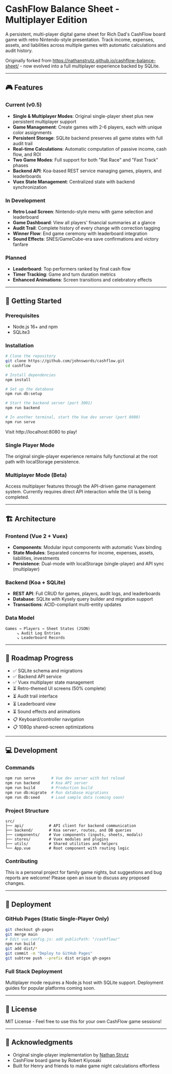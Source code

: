 # CashFlow Balance Sheet - Multiplayer Edition

A persistent, multi-player digital game sheet for Rich Dad's CashFlow board game with retro Nintendo-style presentation. Track income, expenses, assets, and liabilities across multiple games with automatic calculations and audit history.

Originally forked from https://nathanstrutz.github.io/cashflow-balance-sheet/ - now evolved into a full multiplayer experience backed by SQLite.

---

## 🎮 Features

### Current (v0.5)
- **Single & Multiplayer Modes**: Original single-player sheet plus new persistent multiplayer support
- **Game Management**: Create games with 2-6 players, each with unique color assignments
- **Persistent Storage**: SQLite backend preserves all game states with full audit trail
- **Real-time Calculations**: Automatic computation of passive income, cash flow, and ROI
- **Two Game Modes**: Full support for both "Rat Race" and "Fast Track" phases
- **Backend API**: Koa-based REST service managing games, players, and leaderboards
- **Vuex State Management**: Centralized state with backend synchronization

### In Development
- **Retro Load Screen**: Nintendo-style menu with game selection and leaderboard
- **Game Dashboard**: View all players' financial summaries at a glance
- **Audit Trail**: Complete history of every change with correction tagging
- **Winner Flow**: End game ceremony with leaderboard integration
- **Sound Effects**: SNES/GameCube-era save confirmations and victory fanfare

### Planned
- **Leaderboard**: Top performers ranked by final cash flow
- **Timer Tracking**: Game and turn duration metrics
- **Enhanced Animations**: Screen transitions and celebratory effects

---

## 🚀 Getting Started

### Prerequisites
- Node.js 16+ and npm
- SQLite3

### Installation

```bash
# Clone the repository
git clone https://github.com/johnswords/cashflow.git
cd cashflow

# Install dependencies
npm install

# Set up the database
npm run db:setup

# Start the backend server (port 3001)
npm run backend

# In another terminal, start the Vue dev server (port 8080)
npm run serve
```

Visit http://localhost:8080 to play!

### Single Player Mode
The original single-player experience remains fully functional at the root path with localStorage persistence.

### Multiplayer Mode (Beta)
Access multiplayer features through the API-driven game management system. Currently requires direct API interaction while the UI is being completed.

---

## 🏗️ Architecture

### Frontend (Vue 2 + Vuex)
- **Components**: Modular input components with automatic Vuex binding
- **State Modules**: Separated concerns for income, expenses, assets, liabilities, investments
- **Persistence**: Dual-mode with localStorage (single-player) and API sync (multiplayer)

### Backend (Koa + SQLite)
- **REST API**: Full CRUD for games, players, audit logs, and leaderboards
- **Database**: SQLite with Kysely query builder and migration support
- **Transactions**: ACID-compliant multi-entity updates

### Data Model
```
Games → Players → Sheet States (JSON)
     ↘ Audit Log Entries
     ↘ Leaderboard Records
```

---

## 🎯 Roadmap Progress

- ✅ SQLite schema and migrations
- ✅ Backend API service
- ✅ Vuex multiplayer state management
- ⏳ Retro-themed UI screens (50% complete)
- ⏳ Audit trail interface
- ⏳ Leaderboard view
- ⏳ Sound effects and animations
- 📋 Keyboard/controller navigation
- 📋 1080p shared-screen optimizations

---

## 💻 Development

### Commands

```bash
npm run serve       # Vue dev server with hot reload
npm run backend     # Koa API server
npm run build       # Production build
npm run db:migrate  # Run database migrations
npm run db:seed     # Load sample data (coming soon)
```

### Project Structure

```
src/
├── api/           # API client for backend communication
├── backend/       # Koa server, routes, and DB queries
├── components/    # Vue components (inputs, sheets, modals)
├── stores/        # Vuex modules and plugins
├── utils/         # Shared utilities and helpers
└── App.vue        # Root component with routing logic
```

### Contributing

This is a personal project for family game nights, but suggestions and bug reports are welcome! Please open an issue to discuss any proposed changes.

---

## 🚢 Deployment

### GitHub Pages (Static Single-Player Only)

```bash
git checkout gh-pages
git merge main
# Edit vue.config.js: add publicPath: "/cashflow/"
npm run build
git add dist/*
git commit -m "Deploy to GitHub Pages"
git subtree push --prefix dist origin gh-pages
```

### Full Stack Deployment
Multiplayer mode requires a Node.js host with SQLite support. Deployment guides for popular platforms coming soon.

---

## 📝 License

MIT License - Feel free to use this for your own CashFlow game sessions!

---

## 🙏 Acknowledgments

- Original single-player implementation by [Nathan Strutz](https://github.com/nathanstrutz/cashflow-balance-sheet)
- CashFlow board game by Robert Kiyosaki
- Built for Henry and friends to make game night calculations effortless
